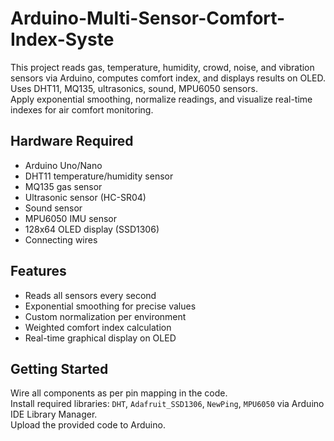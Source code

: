# Arduino-Multi-Sensor-Comfort-Index-Syste
This project reads gas, temperature, humidity, crowd, noise, and vibration sensors via Arduino, computes comfort index, and displays results on OLED.  
Uses DHT11, MQ135, ultrasonics, sound, MPU6050 sensors.  
Apply exponential smoothing, normalize readings, and visualize real-time indexes for air comfort monitoring.

## Hardware Required
- Arduino Uno/Nano
- DHT11 temperature/humidity sensor
- MQ135 gas sensor
- Ultrasonic sensor (HC-SR04)
- Sound sensor
- MPU6050 IMU sensor
- 128x64 OLED display (SSD1306)
- Connecting wires

## Features
- Reads all sensors every second
- Exponential smoothing for precise values
- Custom normalization per environment
- Weighted comfort index calculation
- Real-time graphical display on OLED

## Getting Started
Wire all components as per pin mapping in the code.  
Install required libraries: `DHT`, `Adafruit_SSD1306`, `NewPing`, `MPU6050` via Arduino IDE Library Manager.  
Upload the provided code to Arduino.

